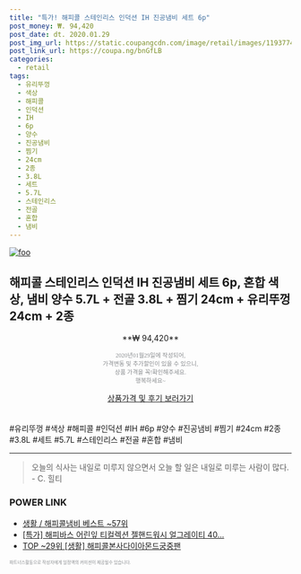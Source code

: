 ```yaml
--- 
title: "특가! 해피콜 스테인리스 인덕션 IH 진공냄비 세트 6p" 
post_money: ₩. 94,420 
post_date: dt. 2020.01.29 
post_img_url: https://static.coupangcdn.com/image/retail/images/11937743861307-696b6a03-1076-4cbc-aa5d-b0faf85fae02.jpg 
post_link_url: https://coupa.ng/bnGfLB 
categories: 
  - retail 
tags: 
  - 유리뚜껑 
  - 색상 
  - 해피콜 
  - 인덕션 
  - IH 
  - 6p 
  - 양수 
  - 진공냄비 
  - 찜기 
  - 24cm 
  - 2종 
  - 3.8L 
  - 세트 
  - 5.7L 
  - 스테인리스 
  - 전골 
  - 혼합 
  - 냄비 
--- 
```

[![foo](https://static.coupangcdn.com/image/retail/images/11937743861307-696b6a03-1076-4cbc-aa5d-b0faf85fae02.jpg)](https://coupa.ng/bnGfLB) 

## 해피콜 스테인리스 인덕션 IH 진공냄비 세트 6p, 혼합 색상, 냄비 양수 5.7L + 전골 3.8L + 찜기 24cm + 유리뚜껑 24cm + 2종 
<p style="text-align: center;">**₩ 94,420**</p> 
<p style="text-align: center;"><span style="color: #898c8f; font-family: Georgia,Times,serif; font-size: 0.75em;">2020년01월29일에 작성되어, <br>가격변동 및 추가할인이 있을 수 있으니,<br> 상품 가격을 꼭!확인해주세요.<br>행복하세요~</span> 
</p>	 
<div markdown="0" style="text-align: center;"><a href="https://coupa.ng/bnGfLB" class="btn btn--success">상품가격 및 후기 보러가기</a></div> 
<br><br> 
  #유리뚜껑 #색상 #해피콜 #인덕션 #IH #6p #양수 #진공냄비 #찜기 #24cm #2종 #3.8L #세트 #5.7L #스테인리스 #전골 #혼합 #냄비 
<hr> 

> 오늘의 식사는 내일로 미루지 않으면서 오늘 할 일은 내일로 미루는 사람이 많다. - C. 힐티 


### POWER LINK

* <a href="https://blog.naver.com/santokki14/221788338425" target="_blank">생활 / 해피콜냄비 베스트 ~57위</a>
* <a href="https://blog.naver.com/santokki14/221790750390" target="_blank">[특가] 해피바스 어린잎 티컬렉션 젤핸드워시 얼그레이티 40...</a>
* <a href="https://blog.naver.com/fasyy4321/221783609245" target="_blank"> TOP ~29위 [생활] 해피콜본사다이아몬드궁중팬</a>

<span style="color: #898c8f; font-family: Georgia,Times,serif; font-size: 0.55em;">파트너스활동으로 작성자에게 일정액의 커미션이 제공될수 있습니다.</span> 
